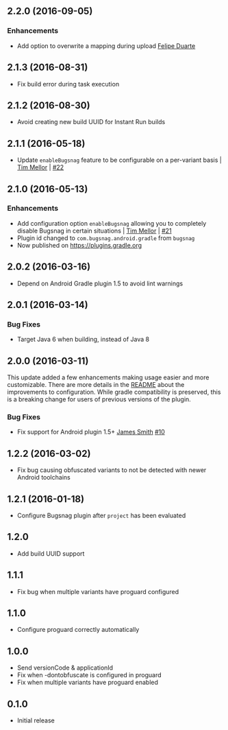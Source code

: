 ## 2.2.0 (2016-09-05)

### Enhancements

* Add option to overwrite a mapping during upload
  [Felipe Duarte](https://github.com/fcduarte)

## 2.1.3 (2016-08-31)

* Fix build error during task execution

## 2.1.2 (2016-08-30)

* Avoid creating new build UUID for Instant Run builds

## 2.1.1 (2016-05-18)

* Update `enableBugsnag` feature to be configurable on a per-variant basis
| [Tim Mellor](https://github.com/tmelz)
| [#22](https://github.com/bugsnag/bugsnag-android-gradle-plugin/pull/22)

## 2.1.0 (2016-05-13)

### Enhancements

* Add configuration option `enableBugsnag` allowing you to completely disable Bugsnag in certain situations
  | [Tim Mellor](https://github.com/tmelz)
  | [#21](https://github.com/bugsnag/bugsnag-android-gradle-plugin/pull/21)
* Plugin id changed to `com.bugsnag.android.gradle` from `bugsnag`
* Now published on https://plugins.gradle.org

## 2.0.2 (2016-03-16)

* Depend on Android Gradle plugin 1.5 to avoid lint warnings

## 2.0.1 (2016-03-14)

### Bug Fixes

* Target Java 6 when building, instead of Java 8

## 2.0.0 (2016-03-11)

This update added a few enhancements making usage easier and more customizable.
There are more details in the
[README](https://github.com/bugsnag/bugsnag-android-gradle-plugin#configuration)
about the improvements to configuration. While gradle compatibility is
preserved, this is a breaking change for users of previous versions of the
plugin.

### Bug Fixes

* Fix support for Android plugin 1.5+
  [James Smith](https://github.com/loopj)
  [#10](https://github.com/bugsnag/bugsnag-android-gradle-plugin/pull/10)

1.2.2 (2016-03-02)
-----

-   Fix bug causing obfuscated variants to not be detected with newer
    Android toolchains

1.2.1 (2016-01-18)
-----

-   Configure Bugsnag plugin after `project` has been evaluated

1.2.0
-----

- Add build UUID support

1.1.1
-----

- Fix bug when multiple variants have proguard configured

1.1.0
-----

- Configure proguard correctly automatically

1.0.0
-----

-   Send versionCode & applicationId
-   Fix when -dontobfuscate is configured in proguard
-   Fix when multiple variants have proguard enabled

0.1.0
-----

-   Initial release
